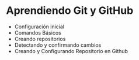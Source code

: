 # Aprendiendo Git y GitHub

* Configuración inicial
* Comandos Básicos
* Creando repositorios
* Detectando y confirmando cambios
* Creando y Configurando Repositorio en Github
